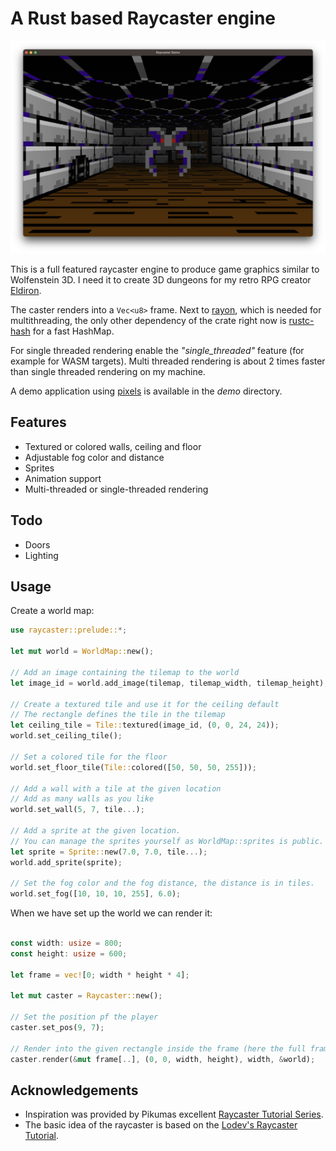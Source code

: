 # A Rust based Raycaster engine

![Image](images/demo.png)

This is a full featured raycaster engine to produce game graphics similar to Wolfenstein 3D. I need it to create 3D dungeons for my retro RPG creator [Eldiron](https://github.com/markusmoenig/Eldiron).

The caster renders into a ```Vec<u8>``` frame. Next to [rayon](https://crates.io/crates/rayon), which is needed for multithreading, the only other dependency of the crate right now is [rustc-hash](https://crates.io/crates/rustc-hash) for a fast HashMap.

For single threaded rendering enable the *"single_threaded"* feature (for example for WASM targets). Multi threaded rendering is about 2 times faster than single threaded rendering on my machine.

A demo application using [pixels](https://crates.io/crates/pixels) is available in the *demo* directory.

## Features

* Textured or colored walls, ceiling and floor
* Adjustable fog color and distance
* Sprites
* Animation support
* Multi-threaded or single-threaded rendering

## Todo

* Doors
* Lighting

## Usage

Create a world map:

```rust
use raycaster::prelude::*;

let mut world = WorldMap::new();

// Add an image containing the tilemap to the world
let image_id = world.add_image(tilemap, tilemap_width, tilemap_height);

// Create a textured tile and use it for the ceiling default
// The rectangle defines the tile in the tilemap
let ceiling_tile = Tile::textured(image_id, (0, 0, 24, 24));
world.set_ceiling_tile();

// Set a colored tile for the floor
world.set_floor_tile(Tile::colored([50, 50, 50, 255]));

// Add a wall with a tile at the given location
// Add as many walls as you like
world.set_wall(5, 7, tile...);

// Add a sprite at the given location.
// You can manage the sprites yourself as WorldMap::sprites is public.
let sprite = Sprite::new(7.0, 7.0, tile...);
world.add_sprite(sprite);

// Set the fog color and the fog distance, the distance is in tiles.
world.set_fog([10, 10, 10, 255], 6.0);
```

When we have set up the world we can render it:

```rust

const width: usize = 800;
const height: usize = 600;

let frame = vec![0; width * height * 4];

let mut caster = Raycaster::new();

// Set the position pf the player
caster.set_pos(9, 7);

// Render into the given rectangle inside the frame (here the full frame), the stride (i.e. the width of the frame) and the world.
caster.render(&mut frame[..], (0, 0, width, height), width, &world);
```

## Acknowledgements

* Inspiration was provided by Pikumas excellent [Raycaster Tutorial Series](https://pikuma.com/courses/raycasting-engine-tutorial-algorithm-javascript).
* The basic idea of the raycaster is based on the [Lodev's Raycaster Tutorial](https://lodev.org/cgtutor/raycasting.html).

